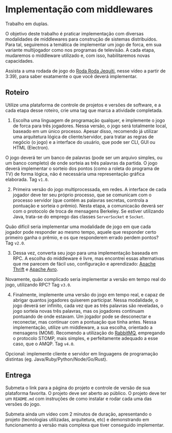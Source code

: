 # Implementação com middlewares

Trabalho em duplas.

O objetivo deste trabalho é praticar implementação com diversas modalidades de middlewares para construção de sistemas distribuídos. Para tal, seguiremos a temática de implementar um jogo de forca, em sua variante multijogador como nos programas de televisão. A cada etapa, mudaremos o middleware utilizado e, com isso, habilitaremos novas capacidades.

Assista a uma rodada de jogo do [Roda Roda Jequiti](https://youtu.be/UWZkdGjzsn0?t=219), nesse vídeo a partir de 3:39), para saber exatamente o que você deverá implementar.

## Roteiro

Utilize uma plataforma de controle de projetos e versões de software, e a cada etapa desse roteiro, crie uma tag que marca a atividade completada.

1. Escolha uma linguagem de programação qualquer, e implemente o jogo de forca para três jogadores. Nessa versão, o jogo será totalmente local, baseado em um único processo. Apesar disso, recomendo já utilizar uma arquitetura lógica de cliente/servidor, para tratar as regras de negócio (o jogo) e a interface do usuário, que pode ser CLI, GUI ou HTML (Electron).

O jogo deverá ter um banco de palavras (pode ser um arquivo simples, ou um banco completo) de onde sorteia as três palavras da partida. O jogo deverá implementar o sorteio dos pontos (como a roleta do programa de TV) de forma lógica, não é necessária uma representação gráfica elaborada. Tag `v1.0`.


2. Primeira versão do jogo multiprocessada, em redes. A interface de cada jogador deve ter seu próprio processo, que se comunicam com o processo servidor (que contém as palavras secretas, controla a pontuação e sorteia o prêmio). Nesta etapa, a comunicacão deverá ser com o protocolo de troca de mensagens Berkeley. Se estiver utilizando Java, trata-se do emprego das classes `ServerSocket` e `Socket`.

Quão difícil seria implementar uma modalidade de jogo em que cada jogador pode responder ao mesmo tempo, aquele que responder certo primeiro ganha o prêmio, e os que responderem errado perdem pontos? Tag `v2.0`.


3. Dessa vez, converta seu jogo para uma implementação baseada em RPC. A escolha do middleware é livre, mas encontrei essas alternativas que me parecem de fácil uso, configuração e aprendizado: [Apache Thrift](https://thrift.apache.org/) e [Apache Avro](https://avro.apache.org/docs/current/gettingstartedjava.html).

Novamente, quão complicado seria implementar a versão em tempo real do jogo, utilizando RPC? Tag `v3.0`.


4. Finalmente, implemente uma versão do jogo em tempo real, e capaz de abrigar quantos jogadores quiserem participar. Nessa modalidade, o jogo deverá ser infinito, cada vez que as três palavras são reveladas, o jogo sorteia novas três palavras, mas os jogadores continuam pontuando de onde estavam. Um jogador pode se desconectar e reconectar, mas continuar com a pontuação que tinha antes. Nessa implementação, utilize um middleware, a sua escolha, orientado a mensagens (MOM). Recomendo a utilização do [RabbitMQ](https://www.rabbitmq.com/), empregando o protocolo STOMP, mais simples, e perfeitamente adequado a esse caso, que o AMQP. Tag `v4.0`.

Opcional: implemente cliente e servidor em linguagens de programação distintas (eg. Java/Ruby/Python/Node/Go/Rust).

## Entrega

Submeta o link para a página do projeto e controle de versão de sua plataforma favorita. O projeto deve ser aberto ao público. O projeto deve ter um `README.md` com instruções de como instalar e rodar cada uma das versões do jogo.

Submeta ainda um vídeo com 2 minutos de duração, apresentando o projeto (tecnologias utilizadas, arquitetura, etc) e demonstrando em funcionamento a versão mais complexa que tiver conseguido implementar.